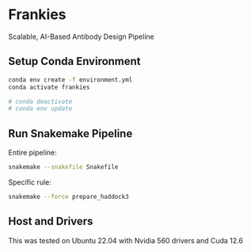 # Frankies
Scalable, AI-Based Antibody Design Pipeline 




## Setup Conda Environment
```bash
conda env create -f environment.yml
conda activate frankies

# conda deactivate
# conda env update
```


## Run Snakemake Pipeline

Entire pipeline:
```bash
snakemake --snakefile Snakefile
```

Specific rule:
```bash
snakemake --force prepare_haddock3
```

## Host and Drivers
This was tested on Ubuntu 22.04 with Nvidia 560 drivers and Cuda 12.6 